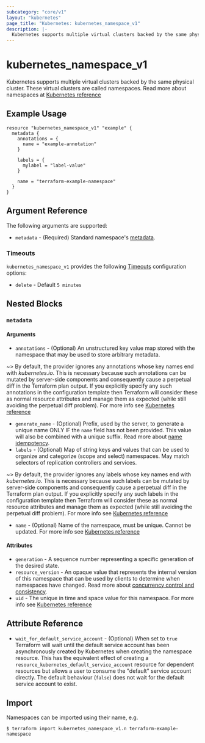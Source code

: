 ```yaml
---
subcategory: "core/v1"
layout: "kubernetes"
page_title: "Kubernetes: kubernetes_namespace_v1"
description: |-
  Kubernetes supports multiple virtual clusters backed by the same physical cluster. These virtual clusters are called namespaces.
---
```


# kubernetes_namespace_v1

Kubernetes supports multiple virtual clusters backed by the same physical cluster. These virtual clusters are called namespaces.
Read more about namespaces at [Kubernetes reference](https://kubernetes.io/docs/concepts/overview/working-with-objects/namespaces/)

## Example Usage

```hcl
resource "kubernetes_namespace_v1" "example" {
  metadata {
    annotations = {
      name = "example-annotation"
    }

    labels = {
      mylabel = "label-value"
    }

    name = "terraform-example-namespace"
  }
}
```

## Argument Reference

The following arguments are supported:

* `metadata` - (Required) Standard namespace's [metadata](https://github.com/kubernetes/community/blob/master/contributors/devel/sig-architecture/api-conventions.md#metadata).

### Timeouts

`kubernetes_namespace_v1` provides the following
[Timeouts](/docs/configuration/resources.html#timeouts) configuration options:

- `delete` - Default `5 minutes`

## Nested Blocks

### `metadata`

#### Arguments

* `annotations` - (Optional) An unstructured key value map stored with the namespace that may be used to store arbitrary metadata. 

~> By default, the provider ignores any annotations whose key names end with *kubernetes.io*. This is necessary because such annotations can be mutated by server-side components and consequently cause a perpetual diff in the Terraform plan output. If you explicitly specify any such annotations in the configuration template then Terraform will consider these as normal resource attributes and manage them as expected (while still avoiding the perpetual diff problem). For more info see [Kubernetes reference](https://kubernetes.io/docs/concepts/overview/working-with-objects/annotations/)

* `generate_name` - (Optional) Prefix, used by the server, to generate a unique name ONLY IF the `name` field has not been provided. This value will also be combined with a unique suffix. Read more about [name idempotency](https://github.com/kubernetes/community/blob/master/contributors/devel/sig-architecture/api-conventions.md#idempotency).
* `labels` - (Optional) Map of string keys and values that can be used to organize and categorize (scope and select) namespaces. May match selectors of replication controllers and services. 

~> By default, the provider ignores any labels whose key names end with *kubernetes.io*. This is necessary because such labels can be mutated by server-side components and consequently cause a perpetual diff in the Terraform plan output. If you explicitly specify any such labels in the configuration template then Terraform will consider these as normal resource attributes and manage them as expected (while still avoiding the perpetual diff problem). For more info see [Kubernetes reference](https://kubernetes.io/docs/concepts/overview/working-with-objects/labels/)

* `name` - (Optional) Name of the namespace, must be unique. Cannot be updated. For more info see [Kubernetes reference](https://kubernetes.io/docs/concepts/overview/working-with-objects/names/#names)

#### Attributes

* `generation` - A sequence number representing a specific generation of the desired state.
* `resource_version` - An opaque value that represents the internal version of this namespace that can be used by clients to determine when namespaces have changed. Read more about [concurrency control and consistency](https://github.com/kubernetes/community/blob/master/contributors/devel/sig-architecture/api-conventions.md#concurrency-control-and-consistency).
* `uid` - The unique in time and space value for this namespace. For more info see [Kubernetes reference](https://kubernetes.io/docs/concepts/overview/working-with-objects/names/#uids)

## Attribute Reference

* `wait_for_default_service_account` - (Optional) When set to `true` Terraform will wait until the default service account has been asynchronously created by Kubernetes when creating the namespace resource. This has the equivalent effect of creating a `resource_kubernetes_default_service_account` resource for dependent resources but allows a user to consume the "default" service account directly. The default behaviour (`false`) does not wait for the default service account to exist.

## Import

Namespaces can be imported using their name, e.g.

```
$ terraform import kubernetes_namespace_v1.n terraform-example-namespace
```
